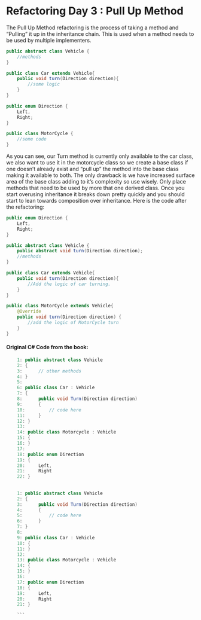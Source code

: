 # Refactoring Day 3 : Pull Up Method
The Pull Up Method refactoring is the process of taking a method and “Pulling” it up in the inheritance
chain. This is used when a method needs to be used by multiple implementers.

```Java
public abstract class Vehicle {
	//methods
}

public class Car extends Vehicle{
	public void turn(Direction direction){
		//some logic
	}
}

public enum Direction {
	Left,
	Right;
}

public class MotorCycle {
	//some code
}

```

As you can see, our Turn method is currently only available to the car class, we also want to use it in the
motorcycle class so we create a base class if one doesn’t already exist and “pull up” the method into the
base class making it available to both. The only drawback is we have increased surface area of the base
class adding to it’s complexity so use wisely. Only place methods that need to be used by more that one
derived class. Once you start overusing inheritance it breaks down pretty quickly and you should start to
lean towards composition over inheritance. Here is the code after the refactoring:

```Java
public enum Direction {
	Left,
	Right;
}

public abstract class Vehicle {
	public abstract void turn(Direction direction);
	//methods
}

public class Car extends Vehicle{
	public void turn(Direction direction){
		//Add the logic of car turning. 
	}
}

public class MotorCycle extends Vehicle{
	@Override
	public void turn(Direction direction) {
		//add the logic of MotorCycle turn
	}
}
```

#### Original C# Code from the book: 
``` Java
 	1: public abstract class Vehicle
 	2: {
 	3: 		// other methods
 	4: }
 	5:
 	6: public class Car : Vehicle
 	7: {
 	8: 		public void Turn(Direction direction)
 	9: 		{
 	10: 		// code here
 	11: 	}
 	12: }
 	13:
 	14: public class Motorcycle : Vehicle
 	15: {
 	16: }
 	17:
 	18: public enum Direction
 	19: {
 	20: 	Left,
 	21: 	Right
 	22: }
 	
 	
 	1: public abstract class Vehicle
 	2: {
 	3: 		public void Turn(Direction direction)
 	4: 		{
 	5: 			// code here
 	6: 		}
 	7: }
 	8:
 	9: public class Car : Vehicle
 	10: {
 	11: }
 	12:
 	13: public class Motorcycle : Vehicle
 	14: {
 	15: }
 	16:
 	17: public enum Direction
 	18: {
 	19: 	Left,
 	20: 	Right
 	21: } 

 	```
